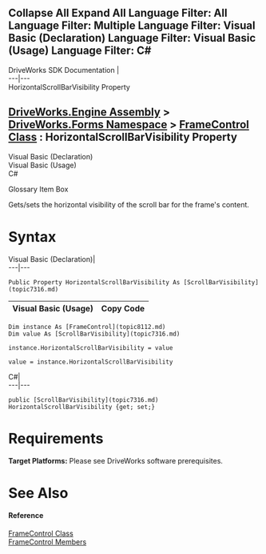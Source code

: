 Collapse All Expand All Language Filter: All  Language Filter: Multiple  Language Filter: Visual Basic (Declaration) Language Filter: Visual Basic (Usage) Language Filter: C#  
---  
DriveWorks SDK Documentation  |   
---|---  
HorizontalScrollBarVisibility Property   
  
[DriveWorks.Engine Assembly](topic2156.md) > [DriveWorks.Forms Namespace](topic7266.md) > [FrameControl Class](topic8112.md) : HorizontalScrollBarVisibility Property  
---  
  
Visual Basic (Declaration)    
Visual Basic (Usage)    
C# 

Glossary Item Box

Gets/sets the horizontal visibility of the scroll bar for the frame's content. 

# Syntax

Visual Basic (Declaration)|   
---|---  
      
    
    Public Property HorizontalScrollBarVisibility As [ScrollBarVisibility](topic7316.md)  
  
Visual Basic (Usage)| Copy Code  
---|---  
      
    
    Dim instance As [FrameControl](topic8112.md)
    Dim value As [ScrollBarVisibility](topic7316.md)
     
    instance.HorizontalScrollBarVisibility = value
     
    value = instance.HorizontalScrollBarVisibility  
  
C#|   
---|---  
      
    
    public [ScrollBarVisibility](topic7316.md) HorizontalScrollBarVisibility {get; set;}  
  
# Requirements

**Target Platforms:** Please see DriveWorks software prerequisites.

# See Also

#### Reference

[FrameControl Class](topic8112.md)   
[FrameControl Members](topic8113.md)


